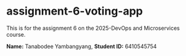 # assignment-6-voting-app
This is for the assignment 6 on the 2025-DevOps and Microservices course.

**Name:** Tanabodee Yambangyang,
**Student ID:** 6410545754
